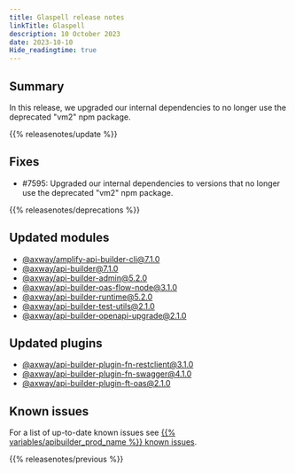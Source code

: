 ```yaml
---
title: Glaspell release notes
linkTitle: Glaspell
description: 10 October 2023
date: 2023-10-10
Hide_readingtime: true
---
```

## Summary
In this release, we upgraded our internal dependencies to no longer use the deprecated "vm2" npm package.

{{% releasenotes/update %}}

<!-- ## Breaking changes -->

<!-- ## Features -->

## Fixes
* #7595: Upgraded our internal dependencies to versions that no longer use the deprecated "vm2" npm package.

{{% releasenotes/deprecations %}}

<!-- Regenerate modules/plugins with api-builder-tools generate-release-notes script -->
## Updated modules
* [@axway/amplify-api-builder-cli@7.1.0](https://www.npmjs.com/package/@axway/amplify-api-builder-cli/v/7.1.0)
* [@axway/api-builder@7.1.0](https://www.npmjs.com/package/@axway/api-builder/v/7.1.0)
* [@axway/api-builder-admin@5.2.0](https://www.npmjs.com/package/@axway/api-builder-admin/v/5.2.0)
* [@axway/api-builder-oas-flow-node@3.1.0](https://www.npmjs.com/package/@axway/api-builder-oas-flow-node/v/3.1.0)
* [@axway/api-builder-runtime@5.2.0](https://www.npmjs.com/package/@axway/api-builder-runtime/v/5.2.0)
* [@axway/api-builder-test-utils@2.1.0](https://www.npmjs.com/package/@axway/api-builder-test-utils/v/2.1.0)
* [@axway/api-builder-openapi-upgrade@2.1.0](https://www.npmjs.com/package/@axway/api-builder-openapi-upgrade/v/2.1.0)

## Updated plugins
* [@axway/api-builder-plugin-fn-restclient@3.1.0](https://www.npmjs.com/package/@axway/api-builder-plugin-fn-restclient/v/3.1.0)
* [@axway/api-builder-plugin-fn-swagger@4.1.0](https://www.npmjs.com/package/@axway/api-builder-plugin-fn-swagger/v/4.1.0)
* [@axway/api-builder-plugin-ft-oas@2.1.0](https://www.npmjs.com/package/@axway/api-builder-plugin-ft-oas/v/2.1.0)

## Known issues
For a list of up-to-date known issues see [{{% variables/apibuilder_prod_name %}} known issues](/docs/known_issues/).

{{% releasenotes/previous %}}